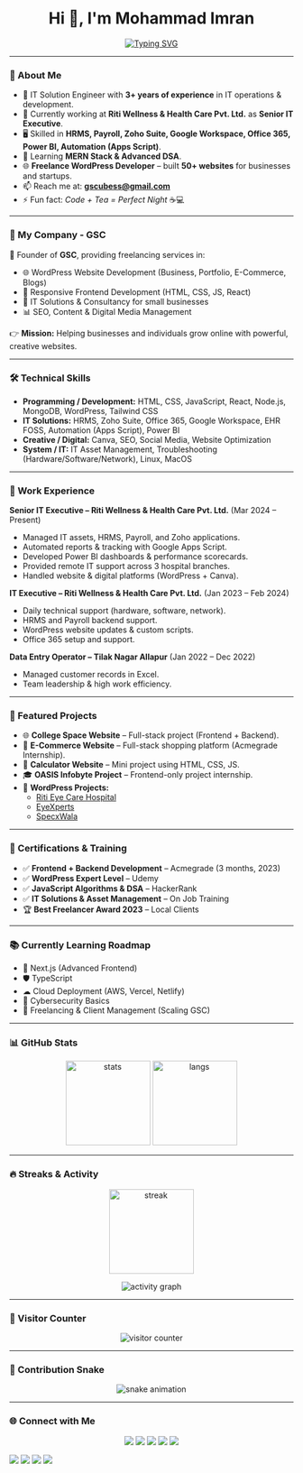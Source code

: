 <h1 align="center">Hi 👋, I'm Mohammad Imran</h1>

<!-- Typing Animation -->
<p align="center">
  <a href="https://github.com/gscubess">
    <img src="https://readme-typing-svg.demolab.com?font=Fira+Code&size=22&pause=1000&center=true&vCenter=true&width=600&lines=IT+Solution+Engineer;WordPress+Developer;Frontend+Developer;Founder+of+GSC;Freelancer+%7C+Open+Source+Contributor" alt="Typing SVG" />
  </a>
</p>

---

### 🌟 About Me
- 💼 IT Solution Engineer with **3+ years of experience** in IT operations & development.  
- 🔭 Currently working at **Riti Wellness & Health Care Pvt. Ltd.** as **Senior IT Executive**.  
- 🖥 Skilled in **HRMS, Payroll, Zoho Suite, Google Workspace, Office 365, Power BI, Automation (Apps Script)**.  
- 🌱 Learning **MERN Stack & Advanced DSA**.  
- 🌐 **Freelance WordPress Developer** – built **50+ websites** for businesses and startups.  
- 📫 Reach me at: **gscubess@gmail.com**  
- ⚡ Fun fact: *Code + Tea = Perfect Night* ☕💻  

---

### 🏢 My Company - GSC
🚀 Founder of **GSC**, providing freelancing services in:  
- 🌐 WordPress Website Development (Business, Portfolio, E-Commerce, Blogs)  
- 🎨 Responsive Frontend Development (HTML, CSS, JS, React)  
- 💼 IT Solutions & Consultancy for small businesses  
- 📊 SEO, Content & Digital Media Management  

👉 **Mission:** Helping businesses and individuals grow online with powerful, creative websites.  

---

### 🛠️ Technical Skills
- **Programming / Development:** HTML, CSS, JavaScript, React, Node.js, MongoDB, WordPress, Tailwind CSS  
- **IT Solutions:** HRMS, Zoho Suite, Office 365, Google Workspace, EHR FOSS, Automation (Apps Script), Power BI  
- **Creative / Digital:** Canva, SEO, Social Media, Website Optimization  
- **System / IT:** IT Asset Management, Troubleshooting (Hardware/Software/Network), Linux, MacOS  

---

### 💼 Work Experience
**Senior IT Executive – Riti Wellness & Health Care Pvt. Ltd.** (Mar 2024 – Present)  
- Managed IT assets, HRMS, Payroll, and Zoho applications.  
- Automated reports & tracking with Google Apps Script.  
- Developed Power BI dashboards & performance scorecards.  
- Provided remote IT support across 3 hospital branches.  
- Handled website & digital platforms (WordPress + Canva).  

**IT Executive – Riti Wellness & Health Care Pvt. Ltd.** (Jan 2023 – Feb 2024)  
- Daily technical support (hardware, software, network).  
- HRMS and Payroll backend support.  
- WordPress website updates & custom scripts.  
- Office 365 setup and support.  

**Data Entry Operator – Tilak Nagar Allapur** (Jan 2022 – Dec 2022)  
- Managed customer records in Excel.  
- Team leadership & high work efficiency.  

---

### 📂 Featured Projects
- 🌐 **College Space Website** – Full-stack project (Frontend + Backend).  
- 🛒 **E-Commerce Website** – Full-stack shopping platform (Acmegrade Internship).  
- 🧮 **Calculator Website** – Mini project using HTML, CSS, JS.  
- 🎓 **OASIS Infobyte Project** – Frontend-only project internship.  
- 🏥 **WordPress Projects:**  
   - [Riti Eye Care Hospital](https://ritieyecare.com)  
   - [EyeXperts](https://eyexperts.in)  
   - [SpecxWala](https://specxwala.com)  

---

### 🏅 Certifications & Training
- ✅ **Frontend + Backend Development** – Acmegrade (3 months, 2023)  
- ✅ **WordPress Expert Level** – Udemy  
- ✅ **JavaScript Algorithms & DSA** – HackerRank  
- ✅ **IT Solutions & Asset Management** – On Job Training  
- 🏆 **Best Freelancer Award 2023** – Local Clients  

---

### 📚 Currently Learning Roadmap
- 🚀 Next.js (Advanced Frontend)  
- 🛡 TypeScript  
- ☁ Cloud Deployment (AWS, Vercel, Netlify)  
- 🔐 Cybersecurity Basics  
- 🤝 Freelancing & Client Management (Scaling GSC)  

---

### 📊 GitHub Stats
<p align="center">
  <img src="https://github-readme-stats.vercel.app/api?username=gscubess&show_icons=true&theme=tokyonight" alt="stats" height="150"/>
  <img src="https://github-readme-stats.vercel.app/api/top-langs/?username=gscubess&layout=compact&theme=tokyonight" alt="langs" height="150"/>
</p>

---

### 🔥 Streaks & Activity
<p align="center">
  <img src="https://streak-stats.demolab.com?user=gscubess&theme=tokyonight&hide_border=true" alt="streak" height="150"/>
</p>

<p align="center">
  <img src="https://github-readme-activity-graph.vercel.app/graph?username=gscubess&theme=tokyo-night" alt="activity graph"/>
</p>

---

### 👀 Visitor Counter
<p align="center">
  <img src="https://komarev.com/ghpvc/?username=gscubess&label=Profile%20Views&color=blueviolet&style=flat" alt="visitor counter"/>
</p>

---

### 🐍 Contribution Snake
<p align="center">
  <img src="https://github.com/gscubess/gscubess/blob/output/github-contribution-grid-snake.svg" alt="snake animation"/>
</p>

---

### 🌐 Connect with Me
<p align="center">
  <!-- Islamic Pages -->
  <a href="https://www.facebook.com/share/1ELyq8doBN/"><img src="https://img.shields.io/badge/Facebook%20Islamic-1877F2?style=for-the-badge&logo=facebook&logoColor=white"/></a>
  <a href="https://www.instagram.com/dar_ul_g?igsh=MXY1eXdwcjdqNzZ0bw=="><img src="https://img.shields.io/badge/Instagram%20Islamic-E4405F?style=for-the-badge&logo=instagram&logoColor=white"/></a>
  <a href="https://pin.it/3cQiS2fQC"><img src="https://img.shields.io/badge/Pinterest%20Islamic-BD081C?style=for-the-badge&logo=pinterest&logoColor=white"/></a>
  <a href="https://www.youtube.com/@dar_ul_g"><img src="https://img.shields.io/badge/YouTube%20Islamic-FF0000?style=for-the-badge&logo=youtube&logoColor=white"/></a>
  <a href="https://www.threads.com/@dar_ul_g"><img src="https://img.shields.io/badge/Threads-000000?style=for-the-badge&logo=threads&logoColor=white"/></a>

  <br/>

  <!-- Founder / Company -->
  <a href="https://www.instagram.com/gscubess?igsh=anBqc2owNm1zZGRo"><img src="https://img.shields.io/badge/Instagram%20Founder-E4405F?style=for-the-badge&logo=instagram&logoColor=white"/></a>
  <a href="https://www.facebook.com/share/1FZuGFxMWt/"><img src="https://img.shields.io/badge/Facebook%20Founder-1877F2?style=for-the-badge&logo=facebook&logoColor=white"/></a>
  <a href="https://www.youtube.com/@gscubess"><img src="https://img.shields.io/badge/YouTube%20Founder-FF0000?style=for-the-badge&logo=youtube&logoColor=white"/></a>
  <a href="https://x.com/itzsekhh?t=NMg_nyo64pWWsWBxnQBkxQ&s=09"><img src="https://img.shields.io/badge/Twitter%20(X)-1DA1F2?style=for-the-badge&logo=twitter&logoColor=white"/></a>
</p>
